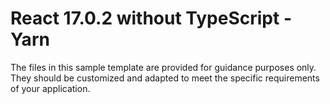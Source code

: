 # React 17.0.2 without TypeScript - Yarn
The files in this sample template are provided for guidance purposes only. They should be customized and adapted to meet the specific requirements of your application.
